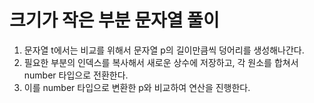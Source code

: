 # 크기가 작은 부분 문자열 풀이

1. 문자열 t에서는 비교를 위해서 문자열 p의 길이만큼씩 덩어리를 생성해나간다.
2. 필요한 부분의 인덱스를 복사해서 새로운 상수에 저장하고, 각 원소를 합쳐서 number 타입으로 전환한다.
3. 이를 number 타입으로 변환한 p와 비교하여 연산을 진행한다.